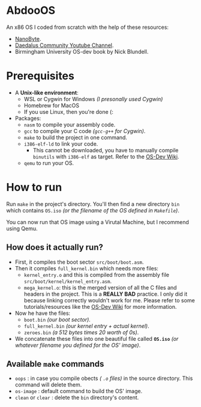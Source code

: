# AbdooOS

An x86 OS I coded from scratch with the help of these resources:

-   [NanoByte](https://www.youtube.com/@nanobyte-dev).
-   [Daedalus Community Youtube Channel](https://www.youtube.com/@DaedalusCommunity).
-   Birmingham University OS-dev book by Nick Blundell.

# Prerequisites

-   A **Unix-like environment**:
    -   WSL or Cygwin for Windows _(I presonally used Cygwin)_
    -   Homebrew for MacOS
    -   If you use Linux, then you're done (:
-   Packages:
    -   `nasm` to compile your assembly code.
    -   `gcc` to compile your C code _(`gcc-g++` for Cygwin)_.
    -   `make` to build the project in one command.
    -   `i386-elf-ld` to link your code.
        -   This cannot be downloaded, you have to
            manually compile `binutils` with
            `i386-elf` as target.
            Refer to the [OS-Dev Wiki](#).
    -   `qemu` to run your OS.

# How to run

Run `make` in the project's directory. You'll then find
a new directory `bin` which contains `OS.iso`
_(or the filename of the OS defined in `Makefile`)_.

You can now run that OS image using a Virutal Machine,
but I recommend using Qemu.

## How does it actually run?

-   First, it compiles the boot sector `src/boot/boot.asm`.
-   Then it compiles `full_kernel.bin` which needs
    more files:
    -   `kernel_entry.o` and this is compiled from
        the assembly file `src/boot/kernel/kernel_entry.asm`.
    -   `mega_kernel.o`: this is the merged version
        of all the C files and headers in the project.
        This is a **REALLY BAD** practice. I only did it
        because linking correctly wouldn't work for me.
        Please refer to some tutorials/resources like
        the [OS-Dev Wiki](#) for more information.
-   Now he have the files:
    -   `boot.bin` _(our boot sector)_.
    -   `full_kernel.bin` _(our kernel entry + actual kernel)_.
    -   `zeroes.bin` _(a 512 bytes times 20 worth of 0s)_.
-   We concatenate these files into one
    beautiful file called **`OS.iso`**
    _(or whatever filename you defined for the OS' image)_.

## Available `make` commands

-   `oops` : in case you compile obects _( `.o` files)_
    in the source directory. This command will delete them.
-   `os-image` : default command to build the OS' image.
-   `clean` or `clear` : delete the `bin`
    directory's content.

